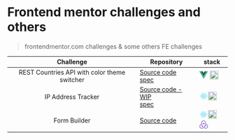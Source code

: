 # Frontend mentor challenges and others
>frontendmentor.com challenges & some others FE challenges

| Challenge | Repository | stack |
|:---------:|------------|-------|
|REST Countries API with color theme switcher|[Source code](https://github.com/izqalan/where-in-the-world)<br>[spec](https://www.frontendmentor.io/challenges/rest-countries-api-with-color-theme-switcher-5cacc469fec04111f7b848ca)| <img src="https://raw.githubusercontent.com/github/explore/80688e429a7d4ef2fca1e82350fe8e3517d3494d/topics/vue/vue.png" height="20px" width="20px"> <img src="https://avatars3.githubusercontent.com/u/67109815?s=200&v=4" height="20px" width="20px"> |
|IP Address Tracker|[Source code - WIP](https://github.com/izqalan/IP-tracker)<br>[spec](https://www.frontendmentor.io/challenges/ip-address-tracker-I8-0yYAH0)|<img src="https://raw.githubusercontent.com/github/explore/80688e429a7d4ef2fca1e82350fe8e3517d3494d/topics/react/react.png" height="20px" width="20px"><img src="https://avatars3.githubusercontent.com/u/67109815?s=200&v=4" height="20px" width="20px">|
|Form Builder|[Source code](https://github.com/izqalan/form-builder-assessment)|<img src="https://raw.githubusercontent.com/github/explore/80688e429a7d4ef2fca1e82350fe8e3517d3494d/topics/react/react.png" height="20px" width="20px"><img src="https://avatars3.githubusercontent.com/u/67109815?s=200&v=4" height="20px" width="20px"><img src="https://raw.githubusercontent.com/github/explore/80688e429a7d4ef2fca1e82350fe8e3517d3494d/topics/redux/redux.png" height="20px" width="20px">|

